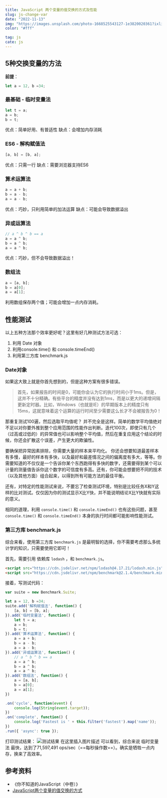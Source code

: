 ```yaml
---
title: JavaScript 两个变量的值交换的方式及性能
slug: js-change-var
date: "2022-11-13"
img: "https://images.unsplash.com/photo-1668525543127-1e3820020361?ixlib=rb-4.0.3&ixid=MnwxMjA3fDB8MHxwaG90by1wYWdlfHx8fGVufDB8fHx8&auto=format&fit=crop&w=1632&q=80"
color: "#fff"

tag: js
cate: js
---
```

## 5种交换变量的方法

**前提**：
```js
let a = 12, b =34;
```
### 最基础 - 临时变量法
```js
let t = a;
a = b;
b = t;
```
优点：简单好用、有普适性 缺点：会增加内存消耗

### ES6 - 解构赋值法
```js
[a, b] = [b, a];
```
优点：只需一行 缺点：需要浏览器支持ES6
### 算术运算法
```js
a = a + b;
b = a - b;
a = a - b;
```
优点：巧妙，只利用简单的加法运算 缺点：可能会导致数据溢出

### 异或运算法
```js
// a ^ b ^ b == a 
a = a ^ b;
b = a ^ b;
a = a ^ b;
```

优点：巧妙，但不会导致数据溢出！

### 数组法
```js
a = [a, b];
b = a[0];
a = a[1];
```
利用数组保存两个值；可能会增加一点内存消耗。

## 性能测试
以上五种方法那个效率更好呢？这里有好几种测试方法可选：

1. 利用 Date 对象
2. 利用console.time() 和 console.timeEnd()
3. 利用第三方库 benchmark.js

### Date对象
如果这大致上就是你首先想到的，但是这种方案有很多错误。

> 首先，如果报告的时间是0，可能你会认为它的执行时间小于1ms。但是，这并不十分精确。有些平台的精度并没有达到1ms，而是以更大的递增间隔更新定时器。比如，Windows（也就是IE）的早期版本上的精度只有15ms，这就意味着这个运算的运行时间至少需要这么长才不会被报告为0！

那重复测试100遍，然后选取平均值呢？ 并不完全是这样。简单的数学平均值绝对不足以对你要外推到整个应用范围的性能作出判断。迭代100次，即使只有几个（过高或过低的）的异常值也可以影响整个平均值，然后在重复应用这个结论的时候，你还会扩散这个误差，产生更大的欺骗性。

要确保把异常因素排除，你需要大量的样本来平均化。 你还会想要知道最差样本有多慢，最好的样本有多快，以及最好和最差情况之间的偏离度有多大，等等。你需要知道的不仅仅是一个告诉你某个东西跑得有多快的数字，还需要得到某个可以计量的测量值告诉你这个数字的可信度有多高。还有，你可能会想要把不同的技术（以及其他方面）组合起来，以得到所有可能方法的最佳平衡。

还有，对特定的性能测试来说，不要忘了检查测试环境，特别是比较任务Ⅹ和Y这样的比对测试。仅仅因为你的测试显示Ⅹ比Y快，并不能说明结论Ⅹ比Y快就有实际的意义。

相同的道理，利用 `console.time()` 和 `console.timeEnd()` 也有这些问题，甚至 `console.time()` 和 `console.timeEnd()` 本身的执行时间都可能影响性能测试。

### 第三方库 benchmark.js
综合来看，使用第三方库 `benchmark.js` 是最明智的选择，你不需要考虑那么多统计学的知识，只需要使用它即可！

首先，需要引用 依赖库 `lodash` ，和 `benchmark.js`。

```html
<script src="https://cdn.jsdelivr.net/npm/lodash@4.17.21/lodash.min.js"></script>
<script src="https://cdn.jsdelivr.net/npm/benchmark@2.1.4/benchmark.min.js"></script>
```
接着，写测试代码：
```js
var suite = new Benchmark.Suite;

let a = 12, b =34;
suite.add('解构赋值法', function() {
    [a, b] = [b, a];
}).add('临时变量法', function() {
    let t = a;
    a = b;
    b = t;
}).add('算术运算法', function() {
    a = a + b;
    b = a - b;
    a = a - b;
}).add('异或运算法', function() {
    // a ^ b ^ b == a 
    a = a ^ b;
    b = a ^ b;
    a = a ^ b;
}).add('数组法', function() {
    a = [a, b];
    b = a[0];
    a = a[1];
})

.on('cycle', function(event) {
    console.log(String(event.target));
})
.on('complete', function() {
    console.log('Fastest is ' + this.filter('fastest').map('name'));
})
.run({ 'async': true });
```

打印测试结果：
![测试结果](https://img-blog.csdnimg.cn/1a87113217864ce68be1f30e12037e07.png#pic_center)
在这里插入图片描述 可以看到，综合来说 临时变量法 最快，达到了71,597,491 ops/sec（==每秒操作数==）。确实是牺牲一点内存，换来了高效率。

## 参考资料
- 《你不知道的JavaScript（中卷）》
- [JavaScript两个变量的值交换的方式](https://blog.csdn.net/qq_45272642/article/details/124238548)




